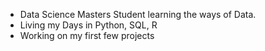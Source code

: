 - Data Science Masters Student learning the ways of Data.
- Living my Days in Python, SQL, R
- Working on my first few projects

<!---
hawksbill907/hawksbill907 is a ✨ special ✨ repository because its `README.md` (this file) appears on your GitHub profile.
You can click the Preview link to take a look at your changes.
--->

